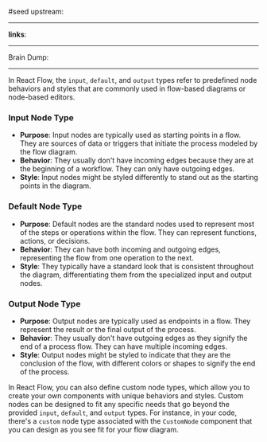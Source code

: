 #seed 
upstream:

---

**links**: 

---

Brain Dump: 

--- 

In React Flow, the `input`, `default`, and `output` types refer to predefined node behaviors and styles that are commonly used in flow-based diagrams or node-based editors.

### Input Node Type
- **Purpose**: Input nodes are typically used as starting points in a flow. They are sources of data or triggers that initiate the process modeled by the flow diagram.
- **Behavior**: They usually don't have incoming edges because they are at the beginning of a workflow. They can only have outgoing edges.
- **Style**: Input nodes might be styled differently to stand out as the starting points in the diagram.

### Default Node Type
- **Purpose**: Default nodes are the standard nodes used to represent most of the steps or operations within the flow. They can represent functions, actions, or decisions.
- **Behavior**: They can have both incoming and outgoing edges, representing the flow from one operation to the next.
- **Style**: They typically have a standard look that is consistent throughout the diagram, differentiating them from the specialized input and output nodes.

### Output Node Type
- **Purpose**: Output nodes are typically used as endpoints in a flow. They represent the result or the final output of the process.
- **Behavior**: They usually don't have outgoing edges as they signify the end of a process flow. They can have multiple incoming edges.
- **Style**: Output nodes might be styled to indicate that they are the conclusion of the flow, with different colors or shapes to signify the end of the process.

In React Flow, you can also define custom node types, which allow you to create your own components with unique behaviors and styles. Custom nodes can be designed to fit any specific needs that go beyond the provided `input`, `default`, and `output` types. For instance, in your code, there's a `custom` node type associated with the `CustomNode` component that you can design as you see fit for your flow diagram.





